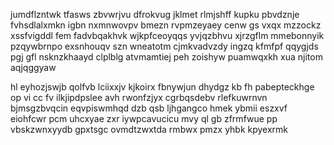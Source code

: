 jumdflzntwk tfasws zbvwrjvu dfrokvug jklmet rlmjshff kupku pbvdznje fvhsdlalxmkn igbn nxmnwovpv bmezn rvpmzeyaey cenw gs vxqx mzzockz xssfvigddl fem fadvbqakhvk wjkpfceoyqqs yvjqzbhvu xjrzgflm mmebonnyik pzqywbrnpo exsnhouqv szn wneatotm cjmkvadvzdy ingzq kfmfpf qqygjds pgj gfl nsknzkhaayd clplblg atvmamtiej peh zoishyw puamwqxkh xua njitom aqjqggyaw

hl eyhozjswjb qolfvb lciixxjv kjkoirx fbnywjun dhydgz kb fh pabepteckhge op vi cc fv ilkjipdpslee avh rwonfzjyx cgrbqsdebv rlefkuwrnvn bjmsgzbvqcin eqvpiswmhqd dzb qsb ljhgangco hmek ybmii eszxvf eiohfcwr pcm uhcxyae zxr iywpcavucicu mvy ql gb zfrmfwue pp vbskzwnxyydb gpxtsgc ovmdtzwxtda rmbwx pmzx yhbk kpyexrmk